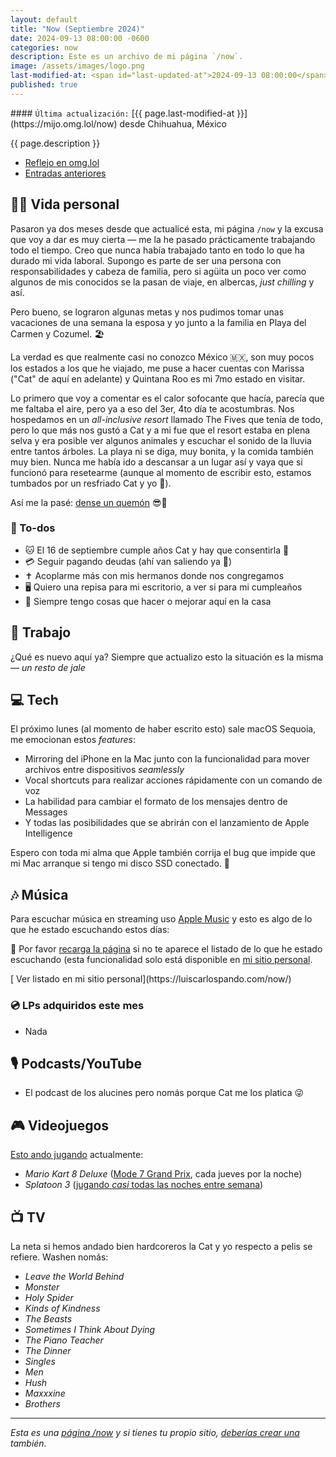 ```yaml
---
layout: default
title: "Now (Septiembre 2024)"
date: 2024-09-13 08:00:00 -0600
categories: now
description: Este es un archivo de mi página `/now`.
image: /assets/images/logo.png
last-modified-at: <span id="last-updated-at">2024-09-13 08:00:00</span>
published: true
---
```


<div class="card last-updated my-3 text-center">
<div class="card-body rounded">
#### <code>Última actualización:</code> [{{ page.last-modified-at }}](https://mijo.omg.lol/now) desde Chihuahua, México
</div>
</div>

<p class="text-center">{{ page.description }}</p>

<div class="text-center">
<ul class="list-inline">
<li class="list-inline-item">
<a class="btn btn-primary btn-sm" href="https://mijo.omg.lol/now">
<i class="fa-solid fa-heart"></i> Reflejo en omg.lol
</a>
</li>
<li class="list-inline-item">
<a class="btn btn-primary btn-sm" href="{{ site.url }}/category/now/">
<i class="fa-solid fa-list-ul"></i> Entradas anteriores
</a>
</li>
</ul>
</div>

## 👦🏻 Vida personal
Pasaron ya dos meses desde que actualicé esta, mi página `/now` y la excusa que voy a dar es muy cierta ― me la he pasado prácticamente trabajando todo el tiempo. Creo que nunca había trabajado tanto en todo lo que ha durado mi vida laboral. Supongo es parte de ser una persona con responsabilidades y cabeza de familia, pero si agüita un poco ver como algunos de mis conocidos se la pasan de viaje, en albercas, *just chilling* y así.

Pero bueno, se lograron algunas metas y nos pudimos tomar unas vacaciones de una semana la esposa y yo junto a la familia en Playa del Carmen y Cozumel. 🏖️

La verdad es que realmente casi no conozco México 🇲🇽, son muy pocos los estados a los que he viajado, me puse a hacer cuentas con Marissa ("Cat" de aquí en adelante) y Quintana Roo es mi 7mo estado en visitar.

Lo primero que voy a comentar es el calor sofocante que hacía, parecía que me faltaba el aire, pero ya a eso del 3er, 4to día te acostumbras. Nos hospedamos en un *all-inclusive resort* llamado The Fives que tenía de todo, pero lo que más nos gustó a Cat y a mi fue que el resort estaba en plena selva y era posible ver algunos animales y escuchar el sonido de la lluvia entre tantos árboles. La playa ni se diga, muy bonita, y la comida también muy bien. Nunca me había ido a descansar a un lugar así y vaya que si funcionó para resetearme (aunque al momento de escribir esto, estamos tumbados por un resfriado Cat y yo 🤧).

Así me la pasé: [dense un quemón](https://cdn.some.pics/mijo/66e4a2577585a.jpg) 😎🌴

### 📝 To-dos
- 🐱 El 16 de septiembre cumple años Cat y hay que consentirla 🎂
- 💳 Seguir pagando deudas (ahí van saliendo ya 🙏)
- ✝️ Acoplarme más con mis hermanos donde nos congregamos
- 🖥️ Quiero una repisa para mi escritorio, a ver si para mi cumpleaños
- 🏡 Siempre tengo cosas que hacer o mejorar aquí en la casa

## 💼 Trabajo
¿Qué es nuevo aquí ya? Siempre que actualizo esto la situación es la misma ― *un resto de jale*

## 💻 Tech
El próximo lunes (al momento de haber escrito esto) sale macOS Sequoia, me emocionan estos *features*:

- Mirroring del iPhone en la Mac junto con la funcionalidad para mover archivos entre dispositivos *seamlessly*
- Vocal shortcuts para realizar acciones rápidamente con un comando de voz
- La habilidad para cambiar el formato de los mensajes dentro de Messages
- Y todas las posibilidades que se abrirán con el lanzamiento de Apple Intelligence

Espero con toda mi alma que Apple también corrija el bug que impide que mi Mac arranque si tengo mi disco SSD conectado. 🤞

## 🎶 Música
Para escuchar música en streaming uso [Apple Music](https://music.apple.com/profile/luiscarlospando) y esto es algo de lo que he estado escuchando estos días:

<ul id="lastfm-top-artists"></ul>

🔄 Por favor <a href="javascript:void(0)" onclick="location.reload(); return false;">recarga la página</a> si no te aparece el listado de lo que he estado escuchando (esta funcionalidad solo está disponible en [mi sitio personal](https://luiscarlospando.com/now/).

<span class="omg-lol-now-page-element">
[<i class="fa-solid fa-up-right-from-square"></i> Ver listado en mi sitio personal](https://luiscarlospando.com/now/)
</span>

### 💿 LPs adquiridos este mes
- Nada

## 🎙 Podcasts/YouTube
- El podcast de los alucines pero nomás porque Cat me los platica 😜

## 🎮 Videojuegos
[Esto ando jugando](https://luiscarlospando.com/games) actualmente:

- *Mario Kart 8 Deluxe* ([Mode 7 Grand Prix](https://luiscarlospando.com/games/mario-kart/), cada jueves por la noche)
- *Splatoon 3* ([jugando *casi* todas las noches entre semana](https://luiscarlospando.com/games/splatoon/))

## 📺 TV
La neta si hemos andado bien hardcoreros la Cat y yo respecto a pelis se refiere. Washen nomás:
- *Leave the World Behind*
- *Monster*
- *Holy Spider*
- *Kinds of Kindness*
- *The Beasts*
- *Sometimes I Think About Dying*
- *The Piano Teacher*
- *The Dinner*
- *Singles*
- *Men*
- *Hush*
- *Maxxxine*
- *Brothers*

---

*Esta es una [página /now](https://nownownow.com/about) y si tienes tu propio sitio, [deberías crear una](https://nownownow.com/about) también.*
